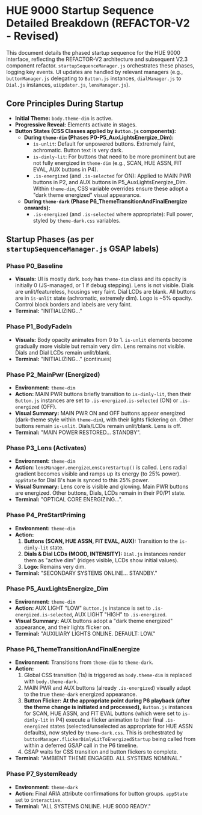 # HUE 9000 Startup Sequence Detailed Breakdown (REFACTOR-V2 - Revised)

This document details the phased startup sequence for the HUE 9000 interface, reflecting the REFACTOR-V2 architecture and subsequent V2.3 component refactor. `startupSequenceManager.js` orchestrates these phases, logging key events. UI updates are handled by relevant managers (e.g., `buttonManager.js` delegating to `Button.js` instances, `dialManager.js` to `Dial.js` instances, `uiUpdater.js`, `lensManager.js`).

## Core Principles During Startup

*   **Initial Theme:** `body.theme-dim` is active.
*   **Progressive Reveal:** Elements activate in stages.
*   **Button States (CSS Classes applied by `Button.js` components):**
    *   **During `theme-dim` (Phases P0-P5_AuxLightsEnergize_Dim):**
        *   `is-unlit`: Default for unpowered buttons. Extremely faint, achromatic. Button text is very dark.
        *   `is-dimly-lit`: For buttons that need to be more prominent but are not fully energized in `theme-dim` (e.g., SCAN, HUE ASSN, FIT EVAL, AUX buttons in P4).
        *   `.is-energized` (and `.is-selected` for ON): Applied to MAIN PWR buttons in P2, and AUX buttons in P5_AuxLightsEnergize_Dim. Within `theme-dim`, CSS variable overrides ensure these adopt a "dark theme energized" visual appearance.
    *   **During `theme-dark` (Phase P6_ThemeTransitionAndFinalEnergize onwards):**
        *   `.is-energized` (and `.is-selected` where appropriate): Full power, styled by `theme-dark.css` variables.

## Startup Phases (as per `startupSequenceManager.js` GSAP labels)

### Phase P0_Baseline
*   **Visuals:** UI is mostly dark. `body` has `theme-dim` class and its opacity is initially 0 (JS-managed, or 1 if debug stepping). Lens is not visible. Dials are unlit/featureless, housings very faint. Dial LCDs are blank. All buttons are in `is-unlit` state (achromatic, extremely dim). Logo is ~5% opacity. Control block borders and labels are very faint.
*   **Terminal:** "INITIALIZING..."

### Phase P1_BodyFadeIn
*   **Visuals:** Body opacity animates from 0 to 1. `is-unlit` elements become gradually more visible but remain very dim. Lens remains not visible. Dials and Dial LCDs remain unlit/blank.
*   **Terminal:** "INITIALIZING..." (continues)

### Phase P2_MainPwr (Energized)
*   **Environment:** `theme-dim`
*   **Action:** MAIN PWR buttons briefly transition to `is-dimly-lit`, then their `Button.js` instances are set to `.is-energized.is-selected` (ON) or `.is-energized` (OFF).
*   **Visual Summary:** MAIN PWR ON and OFF buttons appear energized (dark-theme style within `theme-dim`), with their lights flickering on. Other buttons remain `is-unlit`. Dials/LCDs remain unlit/blank. Lens is off.
*   **Terminal:** "MAIN POWER RESTORED... STANDBY".

### Phase P3_Lens (Activates)
*   **Environment:** `theme-dim`
*   **Action:** `lensManager.energizeLensCoreStartup()` is called. Lens radial gradient becomes visible and ramps up its energy (to 25% power). `appState` for Dial B's hue is synced to this 25% power.
*   **Visual Summary:** Lens core is visible and glowing. Main PWR buttons are energized. Other buttons, Dials, LCDs remain in their P0/P1 state.
*   **Terminal:** "OPTICAL CORE ENERGIZING...".

### Phase P4_PreStartPriming
*   **Environment:** `theme-dim`
*   **Action:**
    1.  **Buttons (SCAN, HUE ASSN, FIT EVAL, AUX):** Transition to the `is-dimly-lit` state.
    2.  **Dials & Dial LCDs (MOOD, INTENSITY):** `Dial.js` instances render them as "active dim" (ridges visible, LCDs show initial values).
    3.  **Logo:** Remains very dim.
*   **Terminal:** "SECONDARY SYSTEMS ONLINE... STANDBY."

### Phase P5_AuxLightsEnergize_Dim
*   **Environment:** `theme-dim`
*   **Action:** AUX LIGHT "LOW" `Button.js` instance is set to `.is-energized.is-selected`, AUX LIGHT "HIGH" to `.is-energized`.
*   **Visual Summary:** AUX buttons adopt a "dark theme energized" appearance, and their lights flicker on.
*   **Terminal:** "AUXILIARY LIGHTS ONLINE. DEFAULT: LOW."

### Phase P6_ThemeTransitionAndFinalEnergize
*   **Environment:** Transitions from `theme-dim` to `theme-dark`.
*   **Action:**
    1.  Global CSS transition (1s) is triggered as `body.theme-dim` is replaced with `body.theme-dark`.
    2.  MAIN PWR and AUX buttons (already `.is-energized`) visually adapt to the true `theme-dark` energized appearance.
    3.  **Button Flicker:** **At the appropriate point during P6 playback (after the theme change is initiated and processed),** `Button.js` instances for SCAN, HUE ASSN, and FIT EVAL buttons (which were set to `is-dimly-lit` in P4) execute a flicker animation to their final `.is-energized` states (selected/unselected as appropriate for HUE ASSN defaults), now styled by `theme-dark.css`. This is orchestrated by `buttonManager.flickerDimlyLitToEnergizedStartup` being called from within a deferred GSAP call in the P6 timeline.
    4.  GSAP waits for CSS transition and button flickers to complete.
*   **Terminal:** "AMBIENT THEME ENGAGED. ALL SYSTEMS NOMINAL."

### Phase P7_SystemReady
*   **Environment:** `theme-dark`
*   **Action:** Final ARIA attribute confirmations for button groups. `appState` set to `interactive`.
*   **Terminal:** "ALL SYSTEMS ONLINE. HUE 9000 READY."
